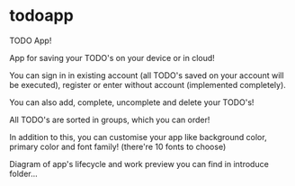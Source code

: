 # todoapp

TODO App!

App for saving your TODO's on your device or in cloud!

You can sign in in existing account (all TODO's saved on your account will be executed), register or enter without account (implemented completely).

You can also add, complete, uncomplete and delete your TODO's!

All TODO's are sorted in groups, which you can order!

In addition to this, you can customise your app like background color, primary color and font family! (there're 10 fonts to choose)

Diagram of app's lifecycle and work preview you can find in introduce folder...
